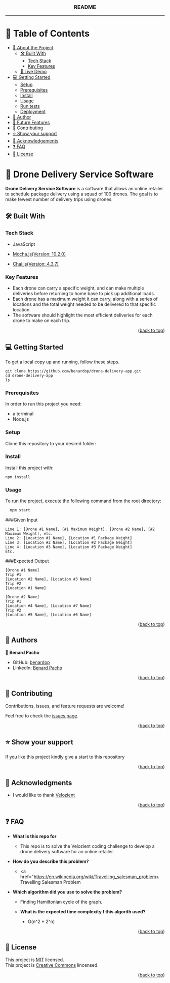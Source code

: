 <a name="readme-top"></a>
<div align="center">
  <h3><b>README</b></h3>
  <hr/>
</div>

<!-- TABLE OF CONTENTS -->

# 📗 Table of Contents

- [📖 About the Project](#about-project)
  - [🛠 Built With](#built-with)
    - [Tech Stack](#tech-stack)
    - [Key Features](#key-features)
  - [🚀 Live Demo](#live-demo)
- [💻 Getting Started](#getting-started)
  - [Setup](#setup)
  - [Prerequisites](#prerequisites)
  - [Install](#install)
  - [Usage](#usage)
  - [Run tests](#run-tests)
  - [Deployment](#triangular_flag_on_post-deployment)
- [👥 Author](#author)
- [🔭 Future Features](#future-features)
- [🤝 Contributing](#contributing)
- [⭐️ Show your support](#support)
- [🙏 Acknowledgements](#acknowledgements)
- [❓ FAQ](#faq)
- [📝 License](#license)

<!-- PROJECT DESCRIPTION -->

# 📖 Drone Delivery Service Software<a name="about-project"></a>

**Drone Delivery Service Software** is a software that allows an online retailer to schedule package delivery using a squad of 100 drones. The goal is to make fewest number of delivery trips using drones.

## 🛠 Built With <a name="built-with"></a>

### Tech Stack <a name="tech-stack"></a>

  <ul>
    <li>JavaScript</li>
  </ul>
  <ul>
    <li><a href="https://mochajs.org//">Mocha.js(Version: 10.2.0)</a></li>
  </ul>
  <ul>
    <li><a href="https://chaijs.org//">Chai.js(Version: 4.3.7)<a></li>
  </ul>




<!-- Features -->

### Key Features <a name="key-features"></a>

- Each drone can carry a specific weight, and can make multiple deliveries before returning
 to home base to pick up additional loads.
- Each drone has a maximum weight it can carry, along with a series of locations and the total weight needed to be delivered to that specific location.
- The software should highlight the most efficient deliveries for each drone to make on each trip.

<p align="right">(<a href="#readme-top">back to top</a>)</p>

<!-- GETTING STARTED -->

## 💻 Getting Started <a name="getting-started"></a>

To get a local copy up and running, follow these steps.
````
git clone https://github.com/benardop/drone-delivery-app.git
cd drone-delivery-app
ls
````
### Prerequisites

In order to run this project you need:

- a terminal
- Node.js

### Setup

Clone this repository to your desired folder:

<!--
Example commands:

```sh
  cd my-folder
  git clone https://github.com/benardop/drone-delivery-app.git
```
--->

### Install

Install this project with:

````
npm install
````

### Usage

To run the project, execute the following command from the root directory:

```sh
  npm start
```

###Given Input
```
Line 1: [Drone #1 Name], [#1 Maximum Weight], [Drone #2 Name], [#2 Maximum Weight], etc.
Line 2: [Location #1 Name], [Location #1 Package Weight]
Line 3: [Location #2 Name], [Location #2 Package Weight]
Line 4: [Location #3 Name], [Location #3 Package Weight]
Etc.
```
###Expected Output
```
[Drone #1 Name]
Trip #1
[Location #2 Name], [Location #3 Name]
Trip #2
[Location #1 Name]

[Drone #2 Name]
Trip #1
[Location #4 Name], [Location #7 Name]
Trip #2
[Location #5 Name], [Location #6 Name]
```
<p align="right">(<a href="#readme-top">back to top</a>)</p>

<!-- AUTHORS -->

## 👥 Authors <a name="author"></a>

👤 **Benard Pacho**

- GitHub: [benardop](https://github.com/benardop)
- LinkedIn: [Benard Pacho](https://www.linkedin.com/in/benardpacho/)

<p align="right">(<a href="#readme-top">back to top</a>)</p>

<!-- CONTRIBUTING -->

## 🤝 Contributing <a name="contributing"></a>

Contributions, issues, and feature requests are welcome!

Feel free to check the [issues page](../../issues/).

<p align="right">(<a href="#readme-top">back to top</a>)</p>

<!-- SUPPORT -->

## ⭐️ Show your support <a name="support"></a>

If you like this project kindly give a start to this repository

<p align="right">(<a href="#readme-top">back to top</a>)</p>

<!-- ACKNOWLEDGEMENTS -->

## 🙏 Acknowledgments <a name="acknowledgements"></a>

- I would like to thank [Velozient](https://www.velozient.com/)

<p align="right">(<a href="#readme-top">back to top</a>)</p>

<!-- FAQ (optional) -->

## ❓ FAQ <a name="faq"></a>

- **What is this repo for**

  - This repo is to solve the Velozient coding challenge to develop a drone delivery
   software for an online retailer.

- **How do you describe this problem?**
   - <a href="https://en.wikipedia.org/wiki/Travelling_salesman_problem>
     Travelling Salesman Problem
   </a>
- **Which algorithm did you use to solve the problem?**   
    - Finding Hamiltonian cycle of the graph.

  - **What is the expected time complexity f this algorith used?**
    - O(n^2 * 2^n)

<p align="right">(<a href="#readme-top">back to top</a>)</p>

<!-- LICENSE -->

## 📝 License <a name="license"></a>

This project is [MIT](./MIT.md) licensed.  
This project is [Creative Commons](https://creativecommons.org/licenses/by-nc/4.0/) lincensed.

<p align="right">(<a href="#readme-top">back to top</a>)</p>